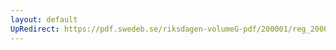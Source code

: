 ```yaml
---
layout: default
UpRedirect: https://pdf.swedeb.se/riksdagen-volumeG-pdf/200001/reg_200001/reg_200001_0512.pdf
---
```

